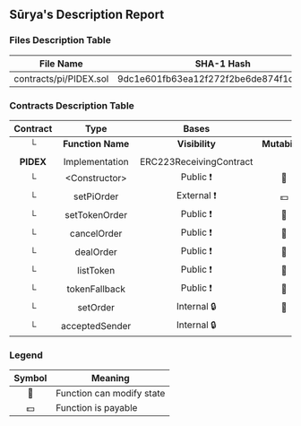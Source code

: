 ## Sūrya's Description Report

### Files Description Table


|  File Name  |  SHA-1 Hash  |
|-------------|--------------|
| contracts/pi/PIDEX.sol | 9dc1e601fb63ea12f272f2be6de874f1d0fae54f |


### Contracts Description Table


|  Contract  |         Type        |       Bases      |                  |                 |
|:----------:|:-------------------:|:----------------:|:----------------:|:---------------:|
|     └      |  **Function Name**  |  **Visibility**  |  **Mutability**  |  **Modifiers**  |
||||||
| **PIDEX** | Implementation | ERC223ReceivingContract |||
| └ | \<Constructor\> | Public ❗️ | 🛑  | |
| └ | setPiOrder | External ❗️ |  💵 |NO❗️ |
| └ | setTokenOrder | Public ❗️ | 🛑  |NO❗️ |
| └ | cancelOrder | Public ❗️ | 🛑  |NO❗️ |
| └ | dealOrder | Public ❗️ | 🛑  |NO❗️ |
| └ | listToken | Public ❗️ | 🛑  |NO❗️ |
| └ | tokenFallback | Public ❗️ | 🛑  |NO❗️ |
| └ | setOrder | Internal 🔒 | 🛑  | |
| └ | acceptedSender | Internal 🔒 |   | |


### Legend

|  Symbol  |  Meaning  |
|:--------:|-----------|
|    🛑    | Function can modify state |
|    💵    | Function is payable |
